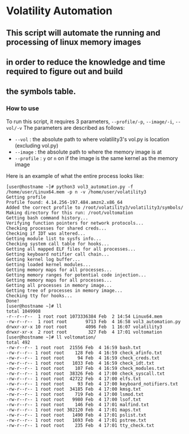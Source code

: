 # Volatility Automation

## This script will automate the running and processing of linux memory images
## in order to reduce the knowledge and time required to figure out and build
## the symbols table.

### How to use
To run this script, it requires 3 parameters, `--profile/-p`, `--image/-i`, `--vol/-v`
The parameters are described as follows:
- `--vol` : the absolute path to where volatility3's vol.py is location (excluding vol.py)
- `--image` : the absolute path to where the memory image is at
- `--profile` : `y` or `n` on if the image is the same kernel as the memory image

Here is an example of what the entire process looks like:
```
[user@hostname ~]# python3 vol3_automation.py -f /home/user/Linux64.mem -p n -v /home/user/volatility3
Getting profile
Profile found: 4.14.256-197.484.amzn2.x86_64
Added the correct profile to /root/volatility3/volatility3/symbols/
Making directory for this run: /root/voltomation
Getting bash command history...
Verifying function pointers for network protocols...
Checking processes for shared creds...
Checking if IDT was altered...
Getting module list to sysfs info...
Checking system call table for hooks...
Getting all mapped ELF files for all processes...
Getting keyboard notifier call chain...
Getting kernel log buffer...
Getting loaded kernel modules...
Getting memory maps for all processes...
Getting memory ranges for potential code injection...
Getting memory maps for all processes...
Getting all processes in memory image...
Getting tree of processes in memory image...
Checking tty for hooks...
Done!
[user@hostname ~]# ll
total 1049908
-r--r--r--  1 root root 1073336384 Feb  2 14:54 Linux64.mem
-rw-r--r--  1 root root       9713 Feb  4 16:58 vol3_automation.py
drwxr-xr-x 10 root root       4096 Feb  1 16:07 volatility3
drwxr-xr-x  2 root root        327 Feb  4 17:01 voltomation
[user@hostname ~]# ll voltomation/
total 492
-rw-r--r-- 1 root root  21556 Feb  4 16:59 bash.txt
-rw-r--r-- 1 root root    128 Feb  4 16:59 check_afinfo.txt
-rw-r--r-- 1 root root     94 Feb  4 16:59 check_creds.txt
-rw-r--r-- 1 root root   1033 Feb  4 16:59 check_idt.txt
-rw-r--r-- 1 root root    107 Feb  4 16:59 check_modules.txt
-rw-r--r-- 1 root root  38326 Feb  4 17:00 check_syscall.txt
-rw-r--r-- 1 root root  42722 Feb  4 17:00 elfs.txt
-rw-r--r-- 1 root root     93 Feb  4 17:00 keyboard_notifiers.txt
-rw-r--r-- 1 root root  34185 Feb  4 17:00 kmsg.txt
-rw-r--r-- 1 root root    719 Feb  4 17:00 lsmod.txt
-rw-r--r-- 1 root root   9980 Feb  4 17:00 lsof.txt
-rw-r--r-- 1 root root    146 Feb  4 17:01 malfind.txt
-rw-r--r-- 1 root root 302120 Feb  4 17:01 maps.txt
-rw-r--r-- 1 root root   1490 Feb  4 17:01 pslist.txt
-rw-r--r-- 1 root root   1693 Feb  4 17:01 pstree.txt
-rw-r--r-- 1 root root    235 Feb  4 17:01 tty_check.txt
```